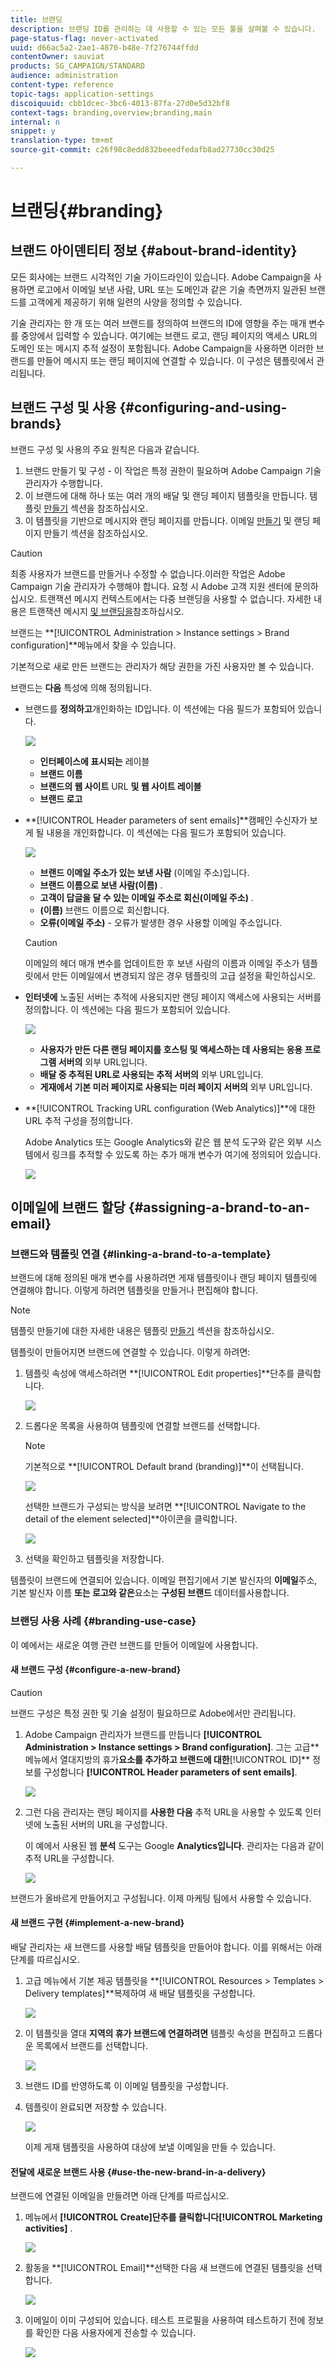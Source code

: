 ```yaml
---
title: 브랜딩
description: 브랜딩 ID를 관리하는 데 사용할 수 있는 모든 툴을 살펴볼 수 있습니다.
page-status-flag: never-activated
uuid: d66ac5a2-2ae1-4870-b48e-7f276744ffdd
contentOwner: sauviat
products: SG_CAMPAIGN/STANDARD
audience: administration
content-type: reference
topic-tags: application-settings
discoiquuid: cbb1dcec-3bc6-4013-87fa-27d0e5d32bf8
context-tags: branding,overview;branding,main
internal: n
snippet: y
translation-type: tm+mt
source-git-commit: c26f98c8edd832beeedfedafb8ad27730cc30d25

---
```



# 브랜딩{#branding}

## 브랜드 아이덴티티 정보 {#about-brand-identity}

모든 회사에는 브랜드 시각적인 기술 가이드라인이 있습니다. Adobe Campaign을 사용하면 로고에서 이메일 보낸 사람, URL 또는 도메인과 같은 기술 측면까지 일관된 브랜드를 고객에게 제공하기 위해 일련의 사양을 정의할 수 있습니다.

기술 관리자는 한 개 또는 여러 브랜드를 정의하여 브랜드의 ID에 영향을 주는 매개 변수를 중앙에서 입력할 수 있습니다. 여기에는 브랜드 로고, 랜딩 페이지의 액세스 URL의 도메인 또는 메시지 추적 설정이 포함됩니다. Adobe Campaign을 사용하면 이러한 브랜드를 만들어 메시지 또는 랜딩 페이지에 연결할 수 있습니다. 이 구성은 템플릿에서 관리됩니다.

## 브랜드 구성 및 사용 {#configuring-and-using-brands}

브랜드 구성 및 사용의 주요 원칙은 다음과 같습니다.

1. 브랜드 만들기 및 구성 - 이 작업은 특정 권한이 필요하며 Adobe Campaign 기술 관리자가 수행합니다.
1. 이 브랜드에 대해 하나 또는 여러 개의 배달 및 랜딩 페이지 템플릿을 만듭니다. 템플릿 [만들기](../../start/using/marketing-activity-templates.md) 섹션을 참조하십시오.
1. 이 템플릿을 기반으로 메시지와 랜딩 페이지를 만듭니다. 이메일 [만들기](../../channels/using/creating-an-email.md) 및 랜딩 페이지 [](../../channels/using/designing-a-landing-page.md) 만들기 섹션을 참조하십시오.

>[!CAUTION]
>
>최종 사용자가 브랜드를 만들거나 수정할 수 없습니다.이러한 작업은 Adobe Campaign 기술 관리자가 수행해야 합니다. 요청 시 Adobe 고객 지원 센터에 문의하십시오. 트랜잭션 메시지 컨텍스트에서는 다중 브랜딩을 사용할 수 없습니다. 자세한 내용은 트랜잭션 메시지 [및 브랜딩을](../../channels/using/about-transactional-messaging.md#permissions-and-branding)참조하십시오.

브랜드는 **[!UICONTROL Administration > Instance settings > Brand configuration]**메뉴에서 찾을 수 있습니다.

기본적으로 새로 만든 브랜드는 관리자가 해당 권한을 가진 사용자만 볼 수 있습니다.

브랜드는 **다음** 특성에 의해 정의됩니다.

* 브랜드를 **정의하고**&#x200B;개인화하는 ID입니다. 이 섹션에는 다음 필드가 포함되어 있습니다.

   ![](assets/branding_01.png)

   * **인터페이스에 표시되는** 레이블
   * **브랜드 이름**
   * **브랜드의 웹 사이트** URL **및 웹 사이트 레이블**
   * **브랜드 로고**

* **[!UICONTROL Header parameters of sent emails]**캠페인 수신자가 보게 될 내용을 개인화합니다. 이 섹션에는 다음 필드가 포함되어 있습니다.

   ![](assets/branding_04_header.png)

   * **브랜드 이메일 주소가 있는 보낸 사람** (이메일 주소)입니다.
   * **브랜드 이름으로 보낸 사람(이름)** .
   * **고객이 답글을 달 수 있는 이메일 주소로 회신(이메일 주소)** .
   * **(이름)** 브랜드 이름으로 회신합니다.
   * **오류(이메일 주소)** - 오류가 발생한 경우 사용할 이메일 주소입니다.
   >[!CAUTION]
   >
   >이메일의 헤더 매개 변수를 업데이트한 후 보낸 사람의 이름과 이메일 주소가 템플릿에서 만든 이메일에서 변경되지 않은 경우 템플릿의 고급 설정을 확인하십시오.

* **인터넷에** 노출된 서버는 추적에 사용되지만 랜딩 페이지 액세스에 사용되는 서버를 정의합니다. 이 섹션에는 다음 필드가 포함되어 있습니다.

   ![](assets/configure_branding_04.png)

   * **사용자가 만든 다른 랜딩 페이지를 호스팅 및 액세스하는 데 사용되는 응용 프로그램 서버의** 외부 URL입니다.
   * **배달 중 추적된 URL로 사용되는 추적 서버의** 외부 URL입니다.
   * **게재에서 기본 미러 페이지로 사용되는 미러 페이지 서버의** 외부 URL입니다.

* **[!UICONTROL Tracking URL configuration (Web Analytics)]**에 대한 URL 추적 구성을 정의합니다.

   Adobe Analytics 또는 Google Analytics와 같은 웹 분석 도구와 같은 외부 시스템에서 링크를 추적할 수 있도록 하는 추가 매개 변수가 여기에 정의되어 있습니다.

   ![](assets/branding_05.png)

## 이메일에 브랜드 할당 {#assigning-a-brand-to-an-email}

### 브랜드와 템플릿 연결 {#linking-a-brand-to-a-template}

브랜드에 대해 정의된 매개 변수를 사용하려면 게재 템플릿이나 랜딩 페이지 템플릿에 연결해야 합니다. 이렇게 하려면 템플릿을 만들거나 편집해야 합니다.

>[!NOTE]
>
>템플릿 만들기에 대한 자세한 내용은 템플릿 [만들기](../../start/using/marketing-activity-templates.md) 섹션을 참조하십시오.

템플릿이 만들어지면 브랜드에 연결할 수 있습니다. 이렇게 하려면:

1. 템플릿 속성에 액세스하려면 **[!UICONTROL Edit properties]**단추를 클릭합니다.

   ![](assets/branding_04.png)

1. 드롭다운 목록을 사용하여 템플릿에 연결할 브랜드를 선택합니다.

   >[!NOTE]
   >
   >기본적으로 **[!UICONTROL Default brand (branding)]**이 선택됩니다.

   ![](assets/branding_05.png)

   선택한 브랜드가 구성되는 방식을 보려면 **[!UICONTROL Navigate to the detail of the element selected]**아이콘을 클릭합니다.

   ![](assets/branding_06.png)

1. 선택을 확인하고 템플릿을 저장합니다.

템플릿이 브랜드에 연결되어 있습니다. 이메일 편집기에서 기본 발신자의 **이메일**&#x200B;주소, 기본 발신자 이름 **또는 로고와 같은**&#x200B;요소는 **구성된 브랜드** 데이터를사용합니다.

### 브랜딩 사용 사례 {#branding-use-case}

이 예에서는 새로운 여행 관련 브랜드를 만들어 이메일에 사용합니다.

#### 새 브랜드 구성 {#configure-a-new-brand}

>[!CAUTION]
>
>브랜드 구성은 특정 권한 및 기술 설정이 필요하므로 Adobe에서만 관리됩니다.

1. Adobe Campaign 관리자가 브랜드를 만듭니다 **[!UICONTROL Administration > Instance settings > Brand configuration]**. 그는 고급**&#x200B;메뉴에서 열대지방의 휴가&#x200B;**요소를 추가하고 브랜드에 대한**[!UICONTROL ID]** 정보를 구성합니다 **[!UICONTROL Header parameters of sent emails]**.

   ![](assets/branding_07.png)

1. 그런 다음 관리자는 랜딩 페이지를 **사용한 다음** 추적 URL을 사용할 수 있도록 인터넷에 노출된 서버의 URL을 구성합니다.

   이 예에서 사용된 웹 **분석** 도구는 Google **Analytics입니다**. 관리자는 다음과 같이 추적 URL을 구성합니다.

   ![](assets/branding_12.png)

브랜드가 올바르게 만들어지고 구성됩니다. 이제 마케팅 팀에서 사용할 수 있습니다.

#### 새 브랜드 구현 {#implement-a-new-brand}

배달 관리자는 새 브랜드를 사용할 배달 템플릿을 만들어야 합니다. 이를 위해서는 아래 단계를 따르십시오.

1. 고급 메뉴에서 기본 제공 템플릿을 **[!UICONTROL Resources > Templates > Delivery templates]**복제하여 새 배달 템플릿을 구성합니다.

   ![](assets/branding_08.png)

1. 이 템플릿을 열대 **지역의 휴가 브랜드에 연결하려면** 템플릿 속성을 편집하고 드롭다운 목록에서 브랜드를 선택합니다.

   ![](assets/branding_09.png)

1. 브랜드 ID를 반영하도록 이 이메일 템플릿을 구성합니다.
1. 템플릿이 완료되면 저장할 수 있습니다.

   ![](assets/branding_10.png)

   이제 게재 템플릿을 사용하여 대상에 보낼 이메일을 만들 수 있습니다.

#### 전달에 새로운 브랜드 사용 {#use-the-new-brand-in-a-delivery}

브랜드에 연결된 이메일을 만들려면 아래 단계를 따르십시오.

1. 메뉴에서 **[!UICONTROL Create]**단추를 클릭합니다**[!UICONTROL Marketing activities]** .

   ![](assets/branding_14.png)

1. 활동을 **[!UICONTROL Email]**선택한 다음 새 브랜드에 연결된 템플릿을 선택합니다.

   ![](assets/branding_15.png)

1. 이메일이 이미 구성되어 있습니다. 테스트 프로필을 사용하여 테스트하기 전에 정보를 확인한 다음 사용자에게 전송할 수 있습니다.

   ![](assets/branding_16.png)

